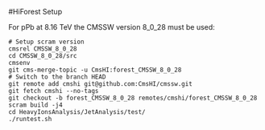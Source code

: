 #HiForest Setup

For pPb at 8.16 TeV the CMSSW version 8_0_28 must be used:

```
# Setup scram version
cmsrel CMSSW_8_0_28
cd CMSSW_8_0_28/src
cmsenv
git cms-merge-topic -u CmsHI:forest_CMSSW_8_0_28
# Switch to the branch HEAD
git remote add cmshi git@github.com:CmsHI/cmssw.git
git fetch cmshi --no-tags
git checkout -b forest_CMSSW_8_0_28 remotes/cmshi/forest_CMSSW_8_0_28
scram build -j4
cd HeavyIonsAnalysis/JetAnalysis/test/
./runtest.sh
```

